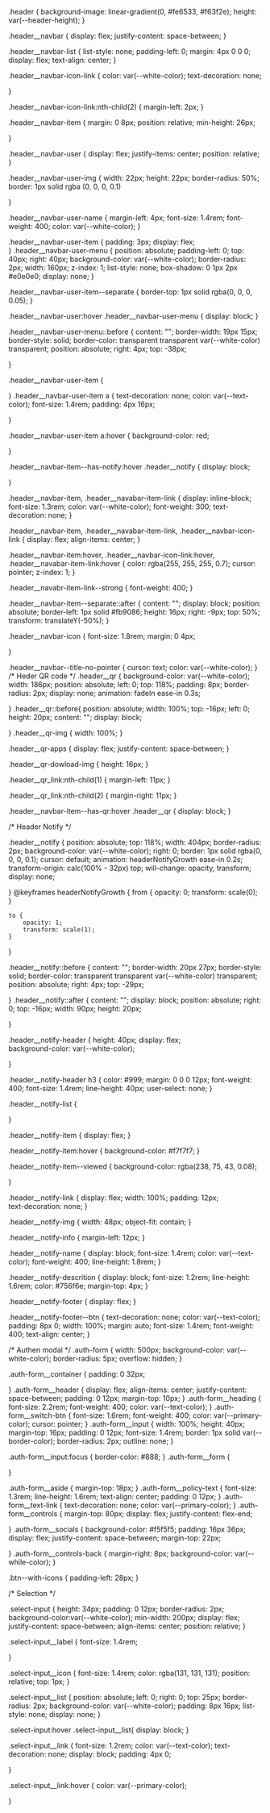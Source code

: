 .header {
    background-image: linear-gradient(0, #fe6533, #f63f2e);
    height: var(--header-height);
}

.header__navbar {
    display: flex;
    justify-content: space-between;
}

.header__navbar-list {
    list-style: none;
    padding-left: 0;
    margin: 4px 0 0 0;
    display: flex;
    text-align: center;
}   

.header__navbar-icon-link {
    color: var(--white-color);
    text-decoration: none;
   
}

.header__navbar-icon-link:nth-child(2) {
    margin-left: 2px;
}

.header__navbar-item {
    margin: 0 8px;
    position: relative;
    min-height: 26px;
    
}

.header__navbar-user {
    display: flex;
    justify-items: center;
    position: relative;
}

.header__navbar-user-img {
    width: 22px;
    height: 22px;
    border-radius: 50%;
    border: 1px solid rgba (0, 0, 0, 0.1)
    
}




.header__navbar-user-name {
    margin-left: 4px;
    font-size: 1.4rem;
    font-weight: 400;
    color: var(--white-color);
}

.header__navbar-user-item {
    padding: 3px;
    display: flex;  
}
.header__navbar-user-menu {
    position: absolute;
    padding-left: 0;
    top: 40px;
    right: 40px;
    background-color: var(--white-color);
    border-radius: 2px;
    width: 160px;
    z-index: 1; 
    list-style: none;
    box-shadow: 0 1px 2px #e0e0e0;
    display: none;
}

.header__navbar-user-item--separate {
    border-top: 1px solid rgba(0, 0, 0, 0.05);
}

.header__navbar-user:hover .header__navbar-user-menu {
    display: block;
}

.header__navbar-user-menu::before {
    content: "";
    border-width: 19px 15px;
    border-style: solid;
    border-color: transparent transparent var(--white-color) transparent;
    position: absolute;
    right: 4px;
    top: -38px;


}

.header__navbar-user-item {

}
.header__navbar-user-item a {
    text-decoration: none;
    color: var(--text-color);
    font-size: 1.4rem;
    padding: 4px 16px;
    
}

.header__navbar-user-item a:hover {
    background-color: red;

}

.header__navbar-item--has-notify:hover .header__notify {
    display: block;

}

.header__navbar-item, 
.header__navabar-item-link {
    display: inline-block;
    font-size: 1.3rem;
    color: var(--white-color);
    font-weight: 300;
    text-decoration: none;
}

.header__navbar-item, 
.header__navabar-item-link,
.header__navbar-icon-link {
    display: flex;
    align-items: center;
}

.header__navbar-item:hover, 
.header__navbar-icon-link:hover,
.header__navabar-item-link:hover {
    color: rgba(255, 255, 255, 0.7);
    cursor: pointer;
    z-index: 1;
}

.header__navabr-item-link--strong {
    font-weight: 400;
}

.header__navbar-item--separate::after {
    content: "";
    display: block;
    position: absolute;
    border-left: 1px solid #fb9086;
    height: 16px;
    right: -9px;
    top: 50%;
    transform: translateY(-50%);
}

.header__navbar-icon {
    font-size: 1.8rem;
    margin: 0 4px;
    
}

.header__navbar--title-no-pointer {
    cursor: text;
    color: var(--white-color);
}
/* Heder QR code */
.header__qr {
    background-color: var(--white-color);
    width: 186px;
    position: absolute;
    left: 0;
    top: 118%;
    padding: 8px;
    border-radius: 2px;
    display: none;
    animation: fadeIn ease-in 0.3s;
    
}
.header__qr::before{
    position: absolute;
    width: 100%;
    top: -16px;
    left: 0;
    height: 20px;
    content: "";
    display: block;
    

}
.header__qr-img {
    width: 100%;
}

.header__qr-apps {
    display: flex;
    justify-content: space-between;
}


.header__qr-dowload-img {
    height: 16px;
}

.header__qr_link:nth-child(1) {
    margin-left: 11px;
}


.header__qr_link:nth-child(2) {
    margin-right: 11px;
}

.header__navbar-item--has-qr:hover .header__qr  {
    display: block;
}
 

/* Header Notify */

.header__notify {
    position: absolute;
    top: 118%;
    width: 404px;
    border-radius: 2px;
    background-color: var(--white-color);
    right: 0;
    border: 1px solid rgba(0, 0, 0, 0.1);
    cursor: default;
    animation: headerNotifyGrowth ease-in 0.2s;
    transform-origin: calc(100% - 32px) top;
    will-change: opacity, transform;
    display: none;
    
}
@keyframes headerNotifyGrowth {
    from {
        opacity: 0;
        transform: scale(0);
    }

    to {
        opacity: 1;
        transform: scale(1);
    }
}

.header__notify::before {
    content: "";
    border-width: 20px 27px;
    border-style: solid;
    border-color: transparent transparent var(--white-color) transparent;
    position: absolute;
    right: 4px;
    top: -29px;


}
.header__notify::after {
    content: "";
    display: block;
    position: absolute;
    right: 0;
    top: -16px;
    width: 90px;
    height: 20px;

}



.header__notify-header {
    height: 40px;
    display: flex;   
    background-color: var(--white-color);

}

.header__notify-header  h3 {
    color: #999;
    margin: 0 0 0 12px;
    font-weight: 400;
    font-size: 1.4rem;
    line-height: 40px;
    user-select: none;
}

.header__notify-list {
    
}

.header__notify-item {
    display: flex;
}

.header__notify-item:hover {
    background-color: #f7f7f7;
}

.header__notify-item--viewed {
    background-color: rgba(238, 75, 43, 0.08);

}

.header__notify-link {
    display: flex;
    width: 100%;
    padding: 12px;   
    text-decoration: none;
}


.header__notify-img {
    width: 48px;
    object-fit: contain;
}

.header__notify-info {
    margin-left: 12px;
}

.header__notify-name {
    display: block;
    font-size: 1.4rem;
    color: var(--text-color);
    font-weight: 400;
    line-height: 1.8rem;
}

.header__notify-descrition {
    display: block;
    font-size: 1.2rem;
    line-height: 1.6rem;
    color: #756f6e;
    margin-top: 4px;
}

.header__notify-footer {
    display: flex;
}

.header__notify-footer--btn {
    text-decoration: none;
    color: var(--text-color);
    padding: 8px 0;
    width: 100%;
    margin: auto;
    font-size: 1.4rem;
    font-weight: 400;
    text-align: center;
}

/* Authen modal */
.auth-form {
    width: 500px;
    background-color: var(--white-color);
    border-radius: 5px;
    overflow: hidden;
}

.auth-form__container {
    padding: 0 32px;

}
.auth-form__header {
    display: flex;
    align-items: center;
    justify-content: space-between;
    padding: 0 12px;
    margin-top: 10px;
}
.auth-form__heading {
    font-size: 2.2rem;
    font-weight: 400;
    color: var(--text-color);
}
.auth-form__switch-btn {
    font-size: 1.6rem;
    font-weight: 400;
    color: var(--primary-color);
    cursor: pointer;
}
.auth-form__input {
    width: 100%;
    height: 40px;
    margin-top: 16px;
    padding: 0 12px;
    font-size: 1.4rem;
    border: 1px solid var(--border-color);
    border-radius: 2px;
    outline: none;
}

.auth-form__input:focus {
    border-color: #888;
}
.auth-form__form {
   
}

.auth-form__aside {
    margin-top: 18px;
}
.auth-form__policy-text {
    font-size: 1.3rem;
    line-height: 1.6rem;
    text-align: center;
    padding: 0 12px;
}
.auth-form__text-link {
    text-decoration: none;
    color: var(--primary-color);
}
.auth-form__controls {
    margin-top: 80px;
    display: flex;
    justify-content: flex-end;

}
.auth-form__socials {
   background-color: #f5f5f5;
   padding: 16px 36px;
   display: flex;
   justify-content: space-between;
   margin-top: 22px;
   
}
.auth-form__controls-back {
    margin-right: 8px;
    background-color: var(--while-color);
}


.btn--with-icons {
    padding-left: 28px;
}

/* Selection */

.select-input {
    height: 34px;
    padding: 0 12px;
    border-radius: 2px;
    background-color:var(--white-color);
    min-width: 200px;
    display: flex;
    justify-content: space-between;
    align-items: center;
    position: relative;
}

.select-input__label {
    font-size: 1.4rem;
    
}

.select-input__icon {
    font-size: 1.4rem;
    color: rgba(131, 131, 131);
    position: relative;
    top: 1px;
}

.select-input__list {
    position: absolute;
    left: 0;
    right: 0;
    top: 25px;
    border-radius: 2px;
    background-color: var(--white-color);
    padding: 8px 16px;
    list-style: none;
    display: none;
}

.select-input:hover .select-input__list{
    display: block;
} 

.select-input__link {
    font-size: 1.2rem;
    color: var(--text-color);
    text-decoration: none;
    display: block;
    padding: 4px 0;

}

.select-input__link:hover {
    color: var(--primary-color);

}


